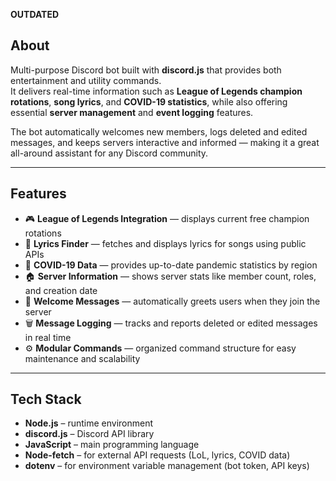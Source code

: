 **OUTDATED**

## About

Multi-purpose Discord bot built with **discord.js** that provides both entertainment and utility commands.  
It delivers real-time information such as **League of Legends champion rotations**, **song lyrics**, and **COVID-19 statistics**, while also offering essential **server management** and **event logging** features.  

The bot automatically welcomes new members, logs deleted and edited messages, and keeps servers interactive and informed — making it a great all-around assistant for any Discord community.

---

## Features

- 🎮 **League of Legends Integration** — displays current free champion rotations  
- 🎵 **Lyrics Finder** — fetches and displays lyrics for songs using public APIs  
- 🦠 **COVID-19 Data** — provides up-to-date pandemic statistics by region  
- 🏠 **Server Information** — shows server stats like member count, roles, and creation date  
- 👋 **Welcome Messages** — automatically greets users when they join the server  
- 🗑️ **Message Logging** — tracks and reports deleted or edited messages in real time  
- ⚙️ **Modular Commands** — organized command structure for easy maintenance and scalability  

---

## Tech Stack

- **Node.js** – runtime environment  
- **discord.js** – Discord API library  
- **JavaScript** – main programming language  
- **Node-fetch** – for external API requests (LoL, lyrics, COVID data)  
- **dotenv** – for environment variable management (bot token, API keys)  


